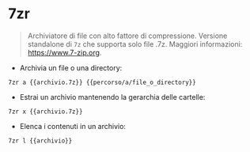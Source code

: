 # 7zr

> Archiviatore di file con alto fattore di compressione.
> Versione standalone di `7z` che supporta solo file .7z.
> Maggiori informazioni: <https://www.7-zip.org>.

- Archivia un file o una directory:

`7zr a {{archivio.7z}} {{percorso/a/file_o_directory}}`

- Estrai un archivio mantenendo la gerarchia delle cartelle:

`7zr x {{archivio.7z}}`

- Elenca i contenuti in un archivio:

`7zr l {{archivio}}`

